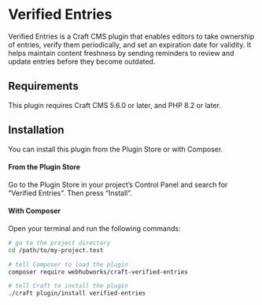 # Verified Entries

Verified Entries is a Craft CMS plugin that enables editors to take ownership of entries, verify them periodically, and set an expiration date for validity. It helps maintain content freshness by sending reminders to review and update entries before they become outdated.

## Requirements

This plugin requires Craft CMS 5.6.0 or later, and PHP 8.2 or later.

## Installation

You can install this plugin from the Plugin Store or with Composer.

#### From the Plugin Store

Go to the Plugin Store in your project’s Control Panel and search for “Verified Entries”. Then press “Install”.

#### With Composer

Open your terminal and run the following commands:

```bash
# go to the project directory
cd /path/to/my-project.test

# tell Composer to load the plugin
composer require webhubworks/craft-verified-entries

# tell Craft to install the plugin
./craft plugin/install verified-entries
```
